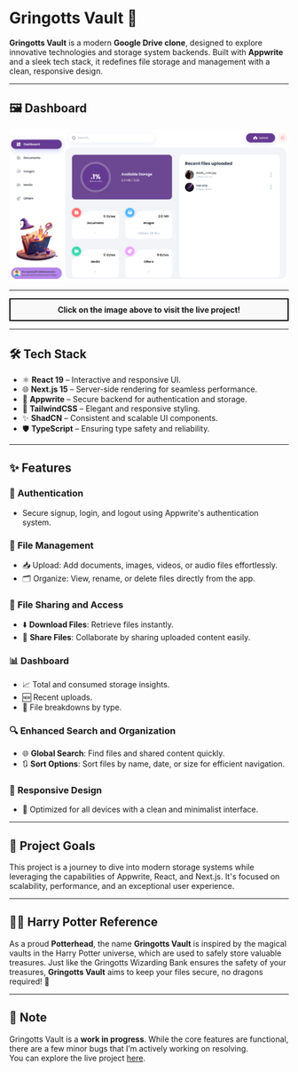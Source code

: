 # Gringotts Vault 🏦
**Gringotts Vault** is a modern **Google Drive clone**, designed to explore innovative technologies and storage system backends. Built with **Appwrite** and a sleek tech stack, it redefines file storage and management with a clean, responsive design.  

---

## 🖼️ Dashboard 
<a href="https://gringotts-vault-rouge.vercel.app/sign-in" target="_blank">
  <img src="https://github.com/kira-03/Gringotts-Vault/blob/main/public/assets/images/Dashboard.png" alt="Dashboard" />
</a>  

---

<div style="border: 2px solid #000; padding: 10px; text-align: center; background-color: #f9f9f9; font-weight: bold;">
Click on the image above to visit the live project!
</div>

---

## 🛠️ Tech Stack  
- ⚛️ **React 19** – Interactive and responsive UI.  
- 🌐 **Next.js 15** – Server-side rendering for seamless performance.  
- 💾 **Appwrite** – Secure backend for authentication and storage.  
- 🎨 **TailwindCSS** – Elegant and responsive styling.  
- ✨ **ShadCN** – Consistent and scalable UI components.  
- 🛡️ **TypeScript** – Ensuring type safety and reliability.  

---

## ✨ Features  
### 🔐 **Authentication**  
- Secure signup, login, and logout using Appwrite's authentication system.  

### 📂 **File Management**  
- 📥 Upload: Add documents, images, videos, or audio files effortlessly.  
- 🗂️ Organize: View, rename, or delete files directly from the app.  

### 🔗 **File Sharing and Access**  
- ⬇️ **Download Files**: Retrieve files instantly.  
- 🤝 **Share Files**: Collaborate by sharing uploaded content easily.  

### 📊 **Dashboard**  
- 📈 Total and consumed storage insights.  
- 🆕 Recent uploads.  
- 📁 File breakdowns by type.  

### 🔍 **Enhanced Search and Organization**  
- 🌐 **Global Search**: Find files and shared content quickly.  
- 🔃 **Sort Options**: Sort files by name, date, or size for efficient navigation.  

### 💎 **Responsive Design**  
- 📱 Optimized for all devices with a clean and minimalist interface.  

---

## 🚀 Project Goals  
This project is a journey to dive into modern storage systems while leveraging the capabilities of Appwrite, React, and Next.js. It's focused on scalability, performance, and an exceptional user experience.  

---

## 🧙‍♂️ **Harry Potter Reference**  
As a proud **Potterhead**, the name **Gringotts Vault** is inspired by the magical vaults in the Harry Potter universe, which are used to safely store valuable treasures. Just like the Gringotts Wizarding Bank ensures the safety of your treasures, **Gringotts Vault** aims to keep your files secure, no dragons required! 🐉

---

## 📌 Note  
Gringotts Vault is a **work in progress**. While the core features are functional, there are a few minor bugs that I’m actively working on resolving.  
You can explore the live project [here](https://gringotts-vault-rouge.vercel.app/sign-in).
